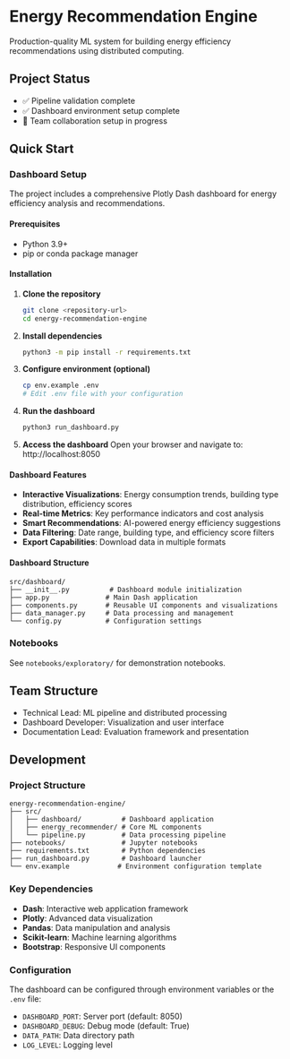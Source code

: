 # Energy Recommendation Engine

Production-quality ML system for building energy efficiency recommendations using distributed computing.

## Project Status
- ✅ Pipeline validation complete
- ✅ Dashboard environment setup complete
- 🔄 Team collaboration setup in progress

## Quick Start

### Dashboard Setup

The project includes a comprehensive Plotly Dash dashboard for energy efficiency analysis and recommendations.

#### Prerequisites
- Python 3.9+
- pip or conda package manager

#### Installation

1. **Clone the repository**
   ```bash
   git clone <repository-url>
   cd energy-recommendation-engine
   ```

2. **Install dependencies**
   ```bash
   python3 -m pip install -r requirements.txt
   ```

3. **Configure environment (optional)**
   ```bash
   cp env.example .env
   # Edit .env file with your configuration
   ```

4. **Run the dashboard**
   ```bash
   python3 run_dashboard.py
   ```

5. **Access the dashboard**
   Open your browser and navigate to: http://localhost:8050

#### Dashboard Features

- **Interactive Visualizations**: Energy consumption trends, building type distribution, efficiency scores
- **Real-time Metrics**: Key performance indicators and cost analysis
- **Smart Recommendations**: AI-powered energy efficiency suggestions
- **Data Filtering**: Date range, building type, and efficiency score filters
- **Export Capabilities**: Download data in multiple formats

#### Dashboard Structure

```
src/dashboard/
├── __init__.py          # Dashboard module initialization
├── app.py              # Main Dash application
├── components.py       # Reusable UI components and visualizations
├── data_manager.py     # Data processing and management
└── config.py           # Configuration settings
```

### Notebooks
See `notebooks/exploratory/` for demonstration notebooks.

## Team Structure
- Technical Lead: ML pipeline and distributed processing
- Dashboard Developer: Visualization and user interface  
- Documentation Lead: Evaluation framework and presentation

## Development

### Project Structure
```
energy-recommendation-engine/
├── src/
│   ├── dashboard/          # Dashboard application
│   ├── energy_recommender/ # Core ML components
│   └── pipeline.py         # Data processing pipeline
├── notebooks/              # Jupyter notebooks
├── requirements.txt        # Python dependencies
├── run_dashboard.py        # Dashboard launcher
└── env.example            # Environment configuration template
```

### Key Dependencies
- **Dash**: Interactive web application framework
- **Plotly**: Advanced data visualization
- **Pandas**: Data manipulation and analysis
- **Scikit-learn**: Machine learning algorithms
- **Bootstrap**: Responsive UI components

### Configuration
The dashboard can be configured through environment variables or the `.env` file:
- `DASHBOARD_PORT`: Server port (default: 8050)
- `DASHBOARD_DEBUG`: Debug mode (default: True)
- `DATA_PATH`: Data directory path
- `LOG_LEVEL`: Logging level
